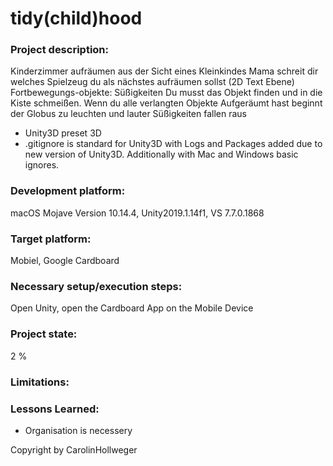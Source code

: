 # tidy(child)hood
### Project description:
Kinderzimmer aufräumen aus der Sicht eines Kleinkindes
Mama schreit dir welches Spielzeug du als nächstes aufräumen sollst (2D Text Ebene)  
Fortbewegungs-objekte: Süßigkeiten
Du musst das Objekt finden und in die Kiste schmeißen. 
Wenn du alle verlangten Objekte Aufgeräumt hast beginnt der Globus zu leuchten und lauter Süßigkeiten fallen raus

- Unity3D preset 3D
- .gitignore is standard for Unity3D with Logs and Packages added due to new version of Unity3D. 
  Additionally with Mac and Windows basic ignores.

### Development platform:
macOS Mojave Version 10.14.4, Unity2019.1.14f1, VS 7.7.0.1868

### Target platform:
Mobiel, Google Cardboard

### Necessary setup/execution steps:
Open Unity, open the Cardboard App on the Mobile Device

### Project state:
2 %

### Limitations:


### Lessons Learned:
+ Organisation is necessery

Copyright by CarolinHollweger

